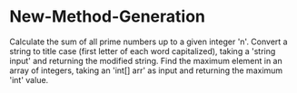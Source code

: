 # New-Method-Generation
Calculate the sum of all prime numbers up to a given integer 'n'.
Convert a string to title case (first letter of each word capitalized), taking a 'string input' and returning the modified string.
Find the maximum element in an array of integers, taking an 'int[] arr' as input and returning the maximum 'int' value.
